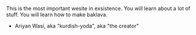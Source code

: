 This is the most important wesite in exsistence. You will learn about a lot of stuff. You will learn how to make baklava.

- Ariyan Wasi, aka "kurdish-yoda", aka "the creator"

